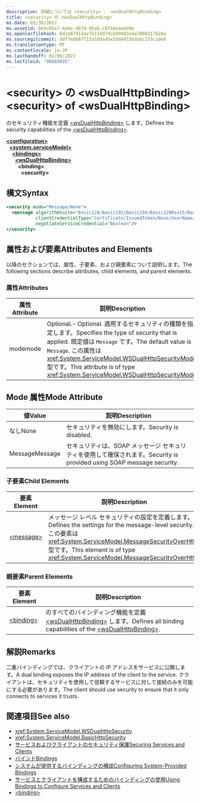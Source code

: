 ```yaml
---
description: 詳細については <security> 、 <wsDualHttpBinding>
title: <security> の <wsDualHttpBinding>
ms.date: 03/30/2017
ms.assetid: 869c05e7-4ebe-467d-95ab-c8f8de4e6b9e
ms.openlocfilehash: 6d2e87912aef6114d7dcb99b82e4a7804317b28a
ms.sourcegitcommit: ddf7edb67715a5b9a45e3dd44536dabc153c1de0
ms.translationtype: MT
ms.contentlocale: ja-JP
ms.lasthandoff: 02/06/2021
ms.locfileid: "99683035"
---
```

# <a name="security-of-wsdualhttpbinding"></a><span data-ttu-id="e9a15-103">\<security> の \<wsDualHttpBinding></span><span class="sxs-lookup"><span data-stu-id="e9a15-103">\<security> of \<wsDualHttpBinding></span></span>

<span data-ttu-id="e9a15-104">のセキュリティ機能を定義 [\<wsDualHttpBinding>](wsdualhttpbinding.md) します。</span><span class="sxs-lookup"><span data-stu-id="e9a15-104">Defines the security capabilities of the [\<wsDualHttpBinding>](wsdualhttpbinding.md).</span></span>  
  
[**\<configuration>**](../configuration-element.md)\
&nbsp;&nbsp;[**\<system.serviceModel>**](system-servicemodel.md)\
&nbsp;&nbsp;&nbsp;&nbsp;[**\<bindings>**](bindings.md)\
&nbsp;&nbsp;&nbsp;&nbsp;&nbsp;&nbsp;[**\<wsDualHttpBinding>**](wsdualhttpbinding.md)\
&nbsp;&nbsp;&nbsp;&nbsp;&nbsp;&nbsp;&nbsp;&nbsp;**\<binding>**\
&nbsp;&nbsp;&nbsp;&nbsp;&nbsp;&nbsp;&nbsp;&nbsp;&nbsp;&nbsp;**\<security>**  
  
## <a name="syntax"></a><span data-ttu-id="e9a15-105">構文</span><span class="sxs-lookup"><span data-stu-id="e9a15-105">Syntax</span></span>  
  
```xml  
<security mode="Message/None">
  <message algorithmSuite="Basic128/Basic192/Basic256/Basic128Rsa15/Basic256Rsa15/TripleDes/TripleDesRsa15/Basic128Sha256/Basic192Sha256/TripleDesSha256/Basic128Sha256Rsa15/Basic192Sha256Rsa15/Basic256Sha256Rsa15/TripleDesSha256Rsa15"
           clientCredentialType="Certificate/IssuedToken/None/UserName/Windows"
           negotiateServiceCredential="Boolean"/>
</security>
```  
  
## <a name="attributes-and-elements"></a><span data-ttu-id="e9a15-106">属性および要素</span><span class="sxs-lookup"><span data-stu-id="e9a15-106">Attributes and Elements</span></span>  

 <span data-ttu-id="e9a15-107">以降のセクションでは、属性、子要素、および親要素について説明します。</span><span class="sxs-lookup"><span data-stu-id="e9a15-107">The following sections describe attributes, child elements, and parent elements.</span></span>  
  
### <a name="attributes"></a><span data-ttu-id="e9a15-108">属性</span><span class="sxs-lookup"><span data-stu-id="e9a15-108">Attributes</span></span>  
  
|<span data-ttu-id="e9a15-109">属性</span><span class="sxs-lookup"><span data-stu-id="e9a15-109">Attribute</span></span>|<span data-ttu-id="e9a15-110">説明</span><span class="sxs-lookup"><span data-stu-id="e9a15-110">Description</span></span>|  
|---------------|-----------------|  
|<span data-ttu-id="e9a15-111">mode</span><span class="sxs-lookup"><span data-stu-id="e9a15-111">mode</span></span>|<span data-ttu-id="e9a15-112">Optional.</span><span class="sxs-lookup"><span data-stu-id="e9a15-112">-   Optional.</span></span> <span data-ttu-id="e9a15-113">適用するセキュリティの種類を指定します。</span><span class="sxs-lookup"><span data-stu-id="e9a15-113">Specifies the type of security that is applied.</span></span> <span data-ttu-id="e9a15-114">既定値は `Message` です。</span><span class="sxs-lookup"><span data-stu-id="e9a15-114">The default value is `Message`.</span></span> <span data-ttu-id="e9a15-115">この属性は <xref:System.ServiceModel.WSDualHttpSecurityMode> 型です。</span><span class="sxs-lookup"><span data-stu-id="e9a15-115">This attribute is of type <xref:System.ServiceModel.WSDualHttpSecurityMode>.</span></span>|  
  
## <a name="mode-attribute"></a><span data-ttu-id="e9a15-116">Mode 属性</span><span class="sxs-lookup"><span data-stu-id="e9a15-116">Mode Attribute</span></span>  
  
|<span data-ttu-id="e9a15-117">値</span><span class="sxs-lookup"><span data-stu-id="e9a15-117">Value</span></span>|<span data-ttu-id="e9a15-118">説明</span><span class="sxs-lookup"><span data-stu-id="e9a15-118">Description</span></span>|  
|-----------|-----------------|  
|<span data-ttu-id="e9a15-119">なし</span><span class="sxs-lookup"><span data-stu-id="e9a15-119">None</span></span>|<span data-ttu-id="e9a15-120">セキュリティを無効にします。</span><span class="sxs-lookup"><span data-stu-id="e9a15-120">Security is disabled.</span></span>|  
|<span data-ttu-id="e9a15-121">Message</span><span class="sxs-lookup"><span data-stu-id="e9a15-121">Message</span></span>|<span data-ttu-id="e9a15-122">セキュリティは、SOAP メッセージ セキュリティを使用して確保されます。</span><span class="sxs-lookup"><span data-stu-id="e9a15-122">Security is provided using SOAP message security.</span></span>|  
  
### <a name="child-elements"></a><span data-ttu-id="e9a15-123">子要素</span><span class="sxs-lookup"><span data-stu-id="e9a15-123">Child Elements</span></span>  
  
|<span data-ttu-id="e9a15-124">要素</span><span class="sxs-lookup"><span data-stu-id="e9a15-124">Element</span></span>|<span data-ttu-id="e9a15-125">説明</span><span class="sxs-lookup"><span data-stu-id="e9a15-125">Description</span></span>|  
|-------------|-----------------|  
|[\<message>](message-of-wsdualhttpbinding.md)|<span data-ttu-id="e9a15-126">メッセージ レベル セキュリティの設定を定義します。</span><span class="sxs-lookup"><span data-stu-id="e9a15-126">Defines the settings for the message-level security.</span></span> <span data-ttu-id="e9a15-127">この要素は <xref:System.ServiceModel.MessageSecurityOverHttp> 型です。</span><span class="sxs-lookup"><span data-stu-id="e9a15-127">This element is of type <xref:System.ServiceModel.MessageSecurityOverHttp>.</span></span>|  
  
### <a name="parent-elements"></a><span data-ttu-id="e9a15-128">親要素</span><span class="sxs-lookup"><span data-stu-id="e9a15-128">Parent Elements</span></span>  
  
|<span data-ttu-id="e9a15-129">要素</span><span class="sxs-lookup"><span data-stu-id="e9a15-129">Element</span></span>|<span data-ttu-id="e9a15-130">説明</span><span class="sxs-lookup"><span data-stu-id="e9a15-130">Description</span></span>|  
|-------------|-----------------|  
|[\<binding>](bindings.md)|<span data-ttu-id="e9a15-131">のすべてのバインディング機能を定義 [\<wsDualHttpBinding>](wsdualhttpbinding.md) します。</span><span class="sxs-lookup"><span data-stu-id="e9a15-131">Defines all binding capabilities of the [\<wsDualHttpBinding>](wsdualhttpbinding.md).</span></span>|  
  
## <a name="remarks"></a><span data-ttu-id="e9a15-132">解説</span><span class="sxs-lookup"><span data-stu-id="e9a15-132">Remarks</span></span>  

 <span data-ttu-id="e9a15-133">二重バインディングでは、クライアントの IP アドレスをサービスに公開します。</span><span class="sxs-lookup"><span data-stu-id="e9a15-133">A dual binding exposes the IP address of the client to the service.</span></span> <span data-ttu-id="e9a15-134">クライアントは、セキュリティを使用して信頼するサービスに対して接続のみを可能にする必要があります。</span><span class="sxs-lookup"><span data-stu-id="e9a15-134">The client should use security to ensure that it only connects to services it trusts.</span></span>  
  
## <a name="see-also"></a><span data-ttu-id="e9a15-135">関連項目</span><span class="sxs-lookup"><span data-stu-id="e9a15-135">See also</span></span>

- <xref:System.ServiceModel.WSDualHttpSecurity>
- <xref:System.ServiceModel.BasicHttpSecurity>
- [<span data-ttu-id="e9a15-136">サービスおよびクライアントのセキュリティ保護</span><span class="sxs-lookup"><span data-stu-id="e9a15-136">Securing Services and Clients</span></span>](../../../wcf/feature-details/securing-services-and-clients.md)
- [<span data-ttu-id="e9a15-137">バインド</span><span class="sxs-lookup"><span data-stu-id="e9a15-137">Bindings</span></span>](../../../wcf/bindings.md)
- [<span data-ttu-id="e9a15-138">システムが提供するバインディングの構成</span><span class="sxs-lookup"><span data-stu-id="e9a15-138">Configuring System-Provided Bindings</span></span>](../../../wcf/feature-details/configuring-system-provided-bindings.md)
- [<span data-ttu-id="e9a15-139">サービスとクライアントを構成するためのバインディングの使用</span><span class="sxs-lookup"><span data-stu-id="e9a15-139">Using Bindings to Configure Services and Clients</span></span>](../../../wcf/using-bindings-to-configure-services-and-clients.md)
- [\<binding>](bindings.md)
